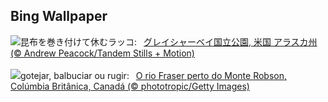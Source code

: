 ## Bing Wallpaper
![](https://www.bing.com/th?id=OHR.GlacierBayOtter_JA-JP4374732070_UHD.jpg&w=1000)昆布を巻き付けて休むラッコ:&nbsp;&ensp;[グレイシャーベイ国立公園, 米国 アラスカ州 (© Andrew Peacock/Tandem Stills + Motion)](https://www.bing.com/th?id=OHR.GlacierBayOtter_JA-JP4374732070_UHD.jpg)
<br><br/>
![](https://www.bing.com/th?id=OHR.FraserRiverBC_PT-BR4935224274_UHD.jpg&w=1000)gotejar, balbuciar ou rugir:&nbsp;&ensp;[O rio Fraser perto do Monte Robson, Colúmbia Britânica, Canadá (© phototropic/Getty Images)](https://www.bing.com/th?id=OHR.FraserRiverBC_PT-BR4935224274_UHD.jpg)
<br><br/>
